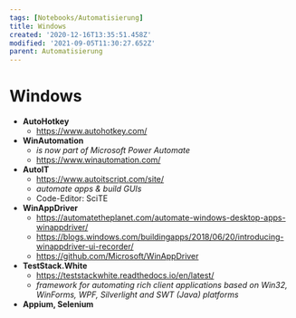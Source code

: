 ```yaml
---
tags: [Notebooks/Automatisierung]
title: Windows
created: '2020-12-16T13:35:51.458Z'
modified: '2021-09-05T11:30:27.652Z'
parent: Automatisierung
---
```


# Windows
- **AutoHotkey**
    - <https://www.autohotkey.com/>
- **WinAutomation**
    - *is now part of Microsoft Power Automate*
    - https://www.winautomation.com/
- **AutoIT**
    - <https://www.autoitscript.com/site/>
    - *automate apps & build GUIs*
    - Code-Editor: SciTE
- **WinAppDriver**
    - <https://automatetheplanet.com/automate-windows-desktop-apps-winappdriver/>
    - <https://blogs.windows.com/buildingapps/2018/06/20/introducing-winappdriver-ui-recorder/>
    - <https://github.com/Microsoft/WinAppDriver>
- **TestStack.White**
    - <https://teststackwhite.readthedocs.io/en/latest/>
    - *framework for automating rich client applications based on Win32, WinForms, WPF, Silverlight and SWT (Java) platforms*
- **Appium, Selenium**

